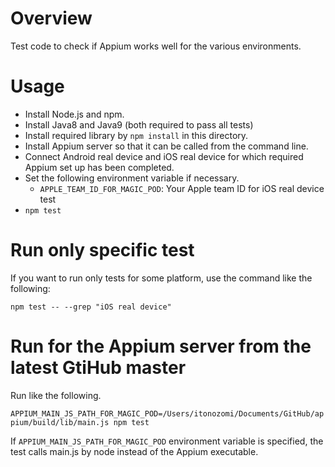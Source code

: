 # Overview

Test code to check if Appium works well for the various environments.

# Usage

- Install Node.js and npm.
- Install Java8 and Java9 (both required to pass all tests)
- Install required library by `npm install` in this directory.
- Install Appium server so that it can be called from the command line.
- Connect Android real device and iOS real device for which required Appium set up has been completed.
- Set the following environment variable if necessary.
  - `APPLE_TEAM_ID_FOR_MAGIC_POD`: Your Apple team ID for iOS real device test
- `npm test`

# Run only specific test

If you want to run only tests for some platform, use the command like the following:

`npm test -- --grep "iOS real device"`

# Run for the Appium server from the latest GtiHub master

Run like the following.

`APPIUM_MAIN_JS_PATH_FOR_MAGIC_POD=/Users/itonozomi/Documents/GitHub/appium/build/lib/main.js npm test`

If `APPIUM_MAIN_JS_PATH_FOR_MAGIC_POD` environment variable is specified,
the test calls main.js by node instead of the Appium executable.
